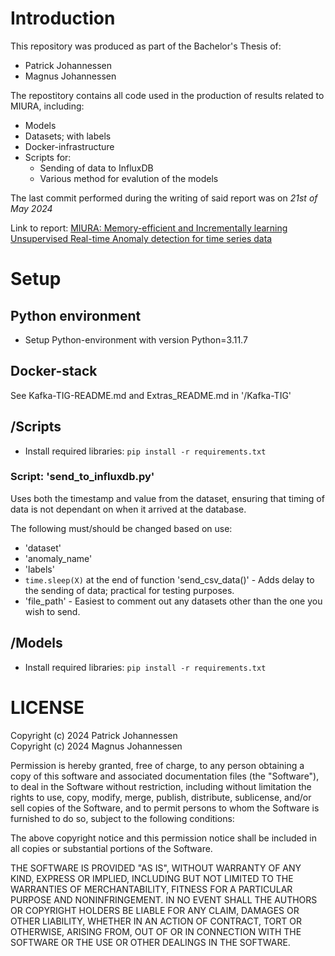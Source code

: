 # Introduction

This repository was produced as part of the Bachelor's Thesis of:
- Patrick Johannessen
- Magnus Johannessen

The repostitory contains all code used in the production of results related to MIURA, including:
- Models
- Datasets; with labels
- Docker-infrastructure
- Scripts for:
    - Sending of data to InfluxDB
    - Various method for evalution of the models

The last commit performed during the writing of said report was on *21st of May 2024*

Link to report: [MIURA: Memory-efficient and Incrementally learning Unsupervised Real-time Anomaly detection for time series data](https://ntnuopen.ntnu.no/ntnu-xmlui/handle/11250/3141337)

# Setup

## Python environment

- Setup Python-environment with version Python=3.11.7

## Docker-stack

See Kafka-TIG-README.md and Extras_README.md in '/Kafka-TIG'

## /Scripts

- Install required libraries: `pip install -r requirements.txt`

### Script: 'send_to_influxdb.py'

Uses both the timestamp and value from the dataset, ensuring that timing of data is not dependant on when it arrived at the database.

The following must/should be changed based on use:
- 'dataset'
- 'anomaly_name'
- 'labels'
- `time.sleep(X)` at the end of function 'send_csv_data()' - Adds delay to the sending of data; practical for testing purposes.
- 'file_path' - Easiest to comment out any datasets other than the one you wish to send.

## /Models

- Install required libraries: `pip install -r requirements.txt`


# LICENSE

Copyright (c) 2024 Patrick Johannessen \
Copyright (c) 2024 Magnus Johannessen

Permission is hereby granted, free of charge, to any person obtaining a copy
of this software and associated documentation files (the "Software"), to deal
in the Software without restriction, including without limitation the rights
to use, copy, modify, merge, publish, distribute, sublicense, and/or sell
copies of the Software, and to permit persons to whom the Software is
furnished to do so, subject to the following conditions:

The above copyright notice and this permission notice shall be included in all
copies or substantial portions of the Software.

THE SOFTWARE IS PROVIDED "AS IS", WITHOUT WARRANTY OF ANY KIND, EXPRESS OR
IMPLIED, INCLUDING BUT NOT LIMITED TO THE WARRANTIES OF MERCHANTABILITY,
FITNESS FOR A PARTICULAR PURPOSE AND NONINFRINGEMENT. IN NO EVENT SHALL THE
AUTHORS OR COPYRIGHT HOLDERS BE LIABLE FOR ANY CLAIM, DAMAGES OR OTHER
LIABILITY, WHETHER IN AN ACTION OF CONTRACT, TORT OR OTHERWISE, ARISING FROM,
OUT OF OR IN CONNECTION WITH THE SOFTWARE OR THE USE OR OTHER DEALINGS IN THE
SOFTWARE.